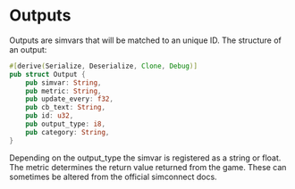 # Outputs

Outputs are simvars that will be matched to an unique ID. The structure of an output:

```rust
#[derive(Serialize, Deserialize, Clone, Debug)]
pub struct Output {
    pub simvar: String,
    pub metric: String,
    pub update_every: f32,
    pub cb_text: String,
    pub id: u32,
    pub output_type: i8,
    pub category: String,
}
```

Depending on the output_type the simvar is registered as a string or float.
The metric determines the return value returned from the game. These can sometimes be altered from the official simconnect docs.
